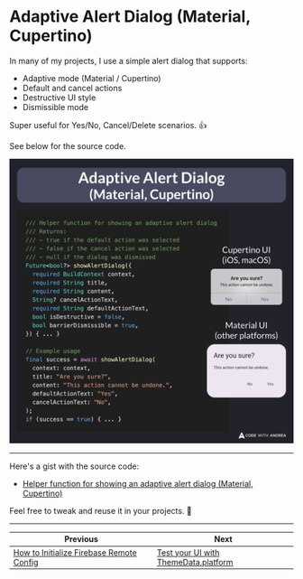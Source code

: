 # Adaptive Alert Dialog (Material, Cupertino)

In many of my projects, I use a simple alert dialog that supports:

- Adaptive mode (Material / Cupertino)
- Default and cancel actions
- Destructive UI style
- Dismissible mode

Super useful for Yes/No, Cancel/Delete scenarios. 👍

See below for the source code.

![](248.png)

<!--
/// Helper function for showing an adaptive alert dialog
/// Returns:
/// - true if the default action was selected
/// - false if the cancel action was selected
/// - null if the dialog was dismissed
Future<bool?> showAlertDialog({
  required BuildContext context,
  required String title,
  required String content,
  String? cancelActionText,
  required String defaultActionText,
  bool isDestructive = false,
  bool barrierDismissible = true,
}) { ... }

// Example usage
final success = await showAlertDialog(
  context: context,
  title: "Are you sure?",
  content: "This action cannot be undone.",
  defaultActionText: "Yes",
  cancelActionText: "No",
);
if (success == true) { ... }
-->

---

Here's a gist with the source code:

- [Helper function for showing an adaptive alert dialog (Material, Cupertino)](https://gist.github.com/bizz84/e23dd316ec601791f60b43325a31ab93)

Feel free to tweak and reuse it in your projects. 🙂

---

| Previous | Next |
| -------- | ---- |
| [How to Initialize Firebase Remote Config](../0247-firebase-remote-config-init/index.md) | [Test your UI with ThemeData.platform](../0249-themedata-platform/index.md) |

<!-- TWITTER|https://x.com/biz84/status/1917863560081821811 -->
<!-- LINKEDIN|https://www.linkedin.com/posts/andreabizzotto_in-many-of-my-projects-i-use-a-simple-alert-activity-7323629404767608833-7l43 -->
<!-- BLUESKY|https://bsky.app/profile/codewithandrea.com/post/3lo3wk6phne23 -->